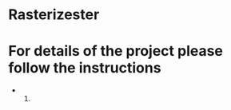 Rasterizester
===================================

# For details of the project please follow the instructions

* 1. 
